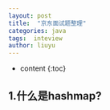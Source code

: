```yaml
---
layout: post
title:  "京东面试题整理"
categories: java
tags:  inteview
author: liuyu
---
```

* content
{:toc}
## 1.什么是hashmap?
